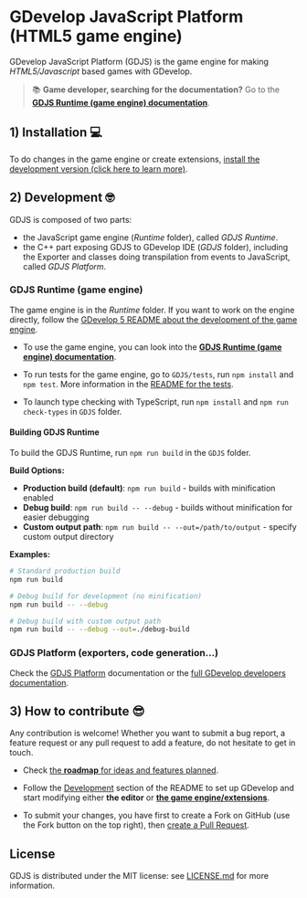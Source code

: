 # GDevelop JavaScript Platform (HTML5 game engine)

GDevelop JavaScript Platform (GDJS) is the game engine for making
_HTML5/Javascript_ based games with GDevelop.

> 📚 **Game developer, searching for the documentation?** Go to the **[GDJS Runtime (game engine) documentation](https://docs.gdevelop.io/GDJS%20Documentation)**.

## 1) Installation 💻

To do changes in the game engine or create extensions, [install the development version (click here to learn more)](https://github.com/4ian/GDevelop/tree/master/newIDE).

## 2) Development 🤓

GDJS is composed of two parts:

- the JavaScript game engine (_Runtime_ folder), called _GDJS Runtime_.
- the C++ part exposing GDJS to GDevelop IDE (_GDJS_ folder), including the Exporter and classes doing transpilation from events to JavaScript, called _GDJS Platform_.

### GDJS Runtime (game engine)

The game engine is in the _Runtime_ folder. If you want to work on the engine directly, follow the [GDevelop 5 README about the development of the game engine](https://github.com/4ian/GDevelop/blob/master/newIDE/README.md#development-of-the-game-engine).

- To use the game engine, you can look into the **[GDJS Runtime (game engine) documentation](https://docs.gdevelop.io/GDJS%20Runtime%20Documentation)**.

- To run tests for the game engine, go to `GDJS/tests`, run `npm install` and `npm test`. More information in the [README for the tests](https://github.com/4ian/GDevelop/tree/master/GDJS/tests).

- To launch type checking with TypeScript, run `npm install` and `npm run check-types` in `GDJS` folder.

#### Building GDJS Runtime

To build the GDJS Runtime, run `npm run build` in the `GDJS` folder.

**Build Options:**

- **Production build (default)**: `npm run build` - builds with minification enabled
- **Debug build**: `npm run build -- --debug` - builds without minification for easier debugging
- **Custom output path**: `npm run build -- --out=/path/to/output` - specify custom output directory

**Examples:**
```bash
# Standard production build
npm run build

# Debug build for development (no minification)
npm run build -- --debug

# Debug build with custom output path
npm run build -- --debug --out=./debug-build
```

### GDJS Platform (exporters, code generation...)

Check the [GDJS Platform](https://docs.gdevelop.io/GDJS%20Documentation/index.html) documentation or the [full GDevelop developers documentation](https://docs.gdevelop.io/).

## 3) How to contribute 😎

Any contribution is welcome! Whether you want to submit a bug report, a feature request
or any pull request to add a feature, do not hesitate to get in touch.

- Check [the **roadmap** for ideas and features planned](https://trello.com/b/qf0lM7k8/gdevelop-roadmap).

- Follow the [Development](https://github.com/4ian/GDevelop/tree/master/newIDE#development) section of the README to set up GDevelop and start modifying either **the editor** or **[the game engine/extensions](https://github.com/4ian/GDevelop/tree/master/newIDE#development-of-the-game-engine-or-extensions)**.

- To submit your changes, you have first to create a Fork on GitHub (use the Fork button on the top right), then [create a Pull Request](https://help.github.com/articles/creating-a-pull-request-from-a-fork/).

## License

GDJS is distributed under the MIT license: see [LICENSE.md](LICENSE.md) for
more information.
